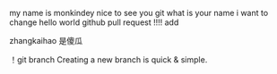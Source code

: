 my name is monkindey
nice to see you git
what is your name 
i want to change
hello world github
pull request
!!!!
add

zhangkaihao 是傻瓜

！git branch
Creating a new branch is quick & simple.
